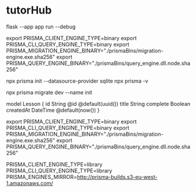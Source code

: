 # tutorHub

flask --app app run --debug

export PRISMA_CLIENT_ENGINE_TYPE=binary
export PRISMA_CLI_QUERY_ENGINE_TYPE=binary
export PRISMA_MIGRATION_ENGINE_BINARY="./prismaBins/migration-engine.exe.sha256"
export PRISMA_QUERY_ENGINE_BINARY="./prismaBins/query_engine.dll.node.sha256"

npx prisma init --datasource-provider sqlite
npx prisma -v


npx prisma migrate dev --name init



model Lesson {
  id String @id @default(uuid())
  title String
  complete Boolean
  createdAt DateTime @default(now())
}



export PRISMA_CLIENT_ENGINE_TYPE=binary
export PRISMA_CLI_QUERY_ENGINE_TYPE=binary
export PRISMA_MIGRATION_ENGINE_BINARY="./prismaBins/migration-engine.exe.sha256"
export PRISMA_QUERY_ENGINE_BINARY="./prismaBins/query_engine.dll.node.sha256"

PRISMA_CLIENT_ENGINE_TYPE=library
PRISMA_CLI_QUERY_ENGINE_TYPE=library
PRISMA_ENGINES_MIRROR=http://prisma-builds.s3-eu-west-1.amazonaws.com/